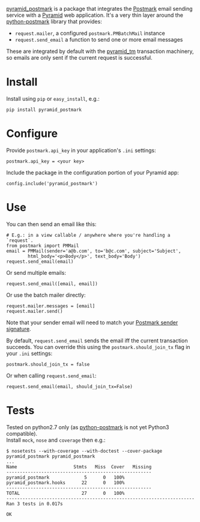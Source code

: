 [pyramid_postmark][] is a package that integrates the [Postmark][] email sending
service with a [Pyramid][] web application.  It's a very thin layer around the
[python-postmark][] library that provides:

* `request.mailer`, a configured `postmark.PMBatchMail` instance
* `request.send_email` a function to send one or more email messages

These are integrated by default with the [pyramid_tm][] transaction machinery, so
emails are only sent if the current request is successful.

# Install

Install using `pip` or `easy_install`, e.g.:

    pip install pyramid_postmark

# Configure

Provide `postmark.api_key` in your application's `.ini` settings:

    postmark.api_key = <your key>

Include the package in the configuration portion of your Pyramid app:

    config.include('pyramid_postmark')

# Use

You can then send an email like this:

    # E.g.: in a view callable / anywhere where you're handling a `request`.
    from postmark import PMMail
    email = PMMail(sender='a@b.com', to='b@c.com', subject='Subject', 
            html_body='<p>Body</p>', text_body='Body')
    request.send_email(email)

Or send multiple emails:

    request.send_email([email, email])

Or use the batch mailer directly:

    request.mailer.messages = [email]
    request.mailer.send()

Note that your sender email will need to match your [Postmark sender signature][].

By default, `request.send_email` sends the email iff the current transaction
succeeds.  You can override this using the `postmark.should_join_tx` flag in
your `.ini` settings:

    postmark.should_join_tx = false

Or when calling `request.send_email`:

    request.send_email(email, should_join_tx=False)

# Tests

Tested on python2.7 only (as [python-postmark][] is not yet Python3 compatible).  
Install `mock`, `nose` and `coverage` then e.g.:

    $ nosetests --with-coverage --with-doctest --cover-package pyramid_postmark pyramid_postmark
    ...
    Name                     Stmts   Miss  Cover   Missing
    ------------------------------------------------------
    pyramid_postmark             5      0   100%   
    pyramid_postmark.hooks      22      0   100%   
    ------------------------------------------------------
    TOTAL                       27      0   100%   
    ----------------------------------------------------------------------
    Ran 3 tests in 0.017s
    
    OK

[postmark]: http://postmarkapp.com
[Postmark sender signature]: http://developer.postmarkapp.com
[pyramid]: http://pyramid.readthedocs.org
[pyramid_postmark]: https://github.com/thruflo/pyramid_postmark
[pyramid_tm]: http://pyramid_tm.readthedocs.org
[python-postmark]: https://github.com/themartorana/python-postmark

